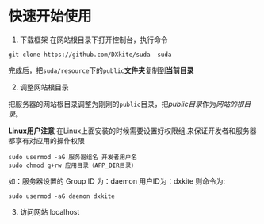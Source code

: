 # 快速开始使用
1. 下载框架
在网站根目录下打开控制台，执行命令
```
git clone https://github.com/DXkite/suda  suda
```
完成后，把`suda/resource`下的`public`**文件夹**复制到**当前目录**

2. 调整网站根目录     

把服务器的网站根目录调整为刚刚的`public`目录，把*public目录*作为*网站的根目录*。

**Linux用户注意** 在Linux上面安装的时候需要设置好权限组,来保证开发者和服务器都享有对应用的操作权限
```
sudo usermod -aG 服务器组名 开发者用户名
sudo chmod g+rw 应用目录（APP_DIR目录）
```
如：服务器设置的 Group ID 为：daemon 用户ID为：dxkite
则命令为:
```
sudo usermod -aG daemon dxkite
```
3. 访问网站 localhost